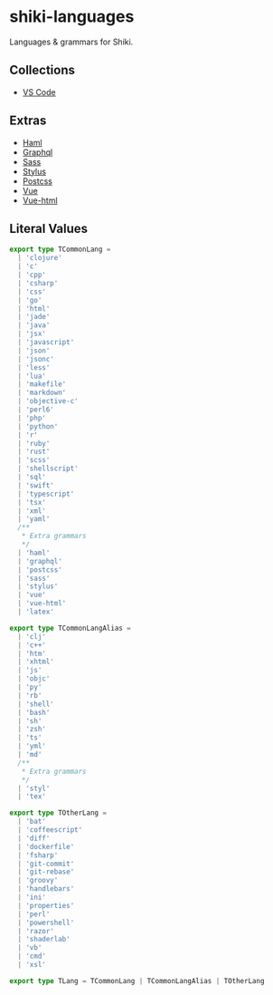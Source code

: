 # shiki-languages

Languages & grammars for Shiki.

## Collections

- [VS Code](https://github.com/microsoft/vscode)

## Extras

- [Haml](https://github.com/karuna/haml-vscode)
- [Graphql](https://github.com/prisma/vscode-graphql)
- [Sass](https://github.com/robinbentley/vscode-sass-indented)
- [Stylus](https://github.com/d4rkr00t/language-stylus)
- [Postcss](https://github.com/vuejs/vetur)
- [Vue](https://github.com/vuejs/vetur)
- [Vue-html](https://github.com/vuejs/vetur)

## Literal Values

```ts
export type TCommonLang =
  | 'clojure'
  | 'c'
  | 'cpp'
  | 'csharp'
  | 'css'
  | 'go'
  | 'html'
  | 'jade'
  | 'java'
  | 'jsx'
  | 'javascript'
  | 'json'
  | 'jsonc'
  | 'less'
  | 'lua'
  | 'makefile'
  | 'markdown'
  | 'objective-c'
  | 'perl6'
  | 'php'
  | 'python'
  | 'r'
  | 'ruby'
  | 'rust'
  | 'scss'
  | 'shellscript'
  | 'sql'
  | 'swift'
  | 'typescript'
  | 'tsx'
  | 'xml'
  | 'yaml'
  /**
   * Extra grammars
   */
  | 'haml'
  | 'graphql'
  | 'postcss'
  | 'sass'
  | 'stylus'
  | 'vue'
  | 'vue-html'
  | 'latex'

export type TCommonLangAlias =
  | 'clj'
  | 'c++'
  | 'htm'
  | 'xhtml'
  | 'js'
  | 'objc'
  | 'py'
  | 'rb'
  | 'shell'
  | 'bash'
  | 'sh'
  | 'zsh'
  | 'ts'
  | 'yml'
  | 'md'
  /**
   * Extra grammars
   */
  | 'styl'
  | 'tex'

export type TOtherLang =
  | 'bat'
  | 'coffeescript'
  | 'diff'
  | 'dockerfile'
  | 'fsharp'
  | 'git-commit'
  | 'git-rebase'
  | 'groovy'
  | 'handlebars'
  | 'ini'
  | 'properties'
  | 'perl'
  | 'powershell'
  | 'razor'
  | 'shaderlab'
  | 'vb'
  | 'cmd'
  | 'xsl'

export type TLang = TCommonLang | TCommonLangAlias | TOtherLang
```